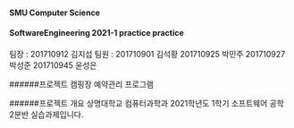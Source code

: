#### SMU Computer Science
#### SoftwareEngineering 2021-1 practice practice

팀장 : 201710912 김지섭
팀원 : 201710901 김석황
      201710925 박민주
      201710927 박성준
      201710945 윤성은
      
######프로젝트
캠핑장 예약관리 프로그램

######프로젝트 개요
상명대학교 컴퓨터과학과 2021학년도 1학기 소프트웨어 공학 2분반 실습과제입니다.
